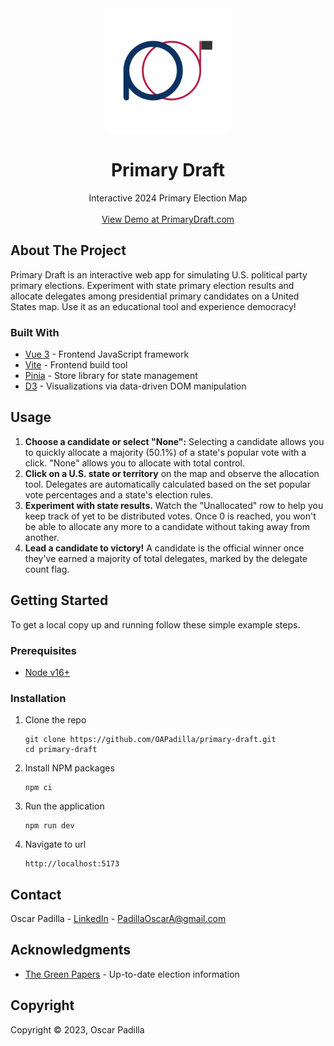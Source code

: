 <div align="center">
  <a href="https://github.com/OAPadilla/primary-draft">
    <img src="public/android-chrome-512x512.png" alt="Logo" width="200" height="200">
  </a>

  <h1 align="center">Primary Draft</h1>

  <p align="center">
    Interactive 2024 Primary Election Map
    <br />
    <br />
    <a href="https://www.primarydraft.com">View Demo at PrimaryDraft.com</a>
  </p>
</div>

<!-- ABOUT THE PROJECT -->
## About The Project

Primary Draft is an interactive web app for simulating U.S. political party primary elections. Experiment with state primary election results and allocate delegates among presidential primary candidates on a United States map. Use it as an educational tool and experience democracy!

### Built With

* [Vue 3](https://vuejs.org/) - Frontend JavaScript framework
* [Vite](https://vitejs.dev/) - Frontend build tool
* [Pinia](https://pinia.vuejs.org/) - Store library for state management
* [D3](https://d3js.org/) - Visualizations via data-driven DOM manipulation

<!-- USAGE EXAMPLES -->
## Usage

1. <strong>Choose a candidate or select "None":</strong> Selecting a candidate allows you to quickly allocate a majority (50.1%) of a state's popular vote with a click. "None" allows you to allocate with total control.
2.  <strong>Click on a U.S. state or territory</strong> on the map and observe the allocation tool. Delegates are automatically calculated based on the set popular vote percentages and a state's election rules.
3. <strong>Experiment with state results.</strong> Watch the "Unallocated" row to help you keep track of yet to be distributed votes. Once 0 is reached, you won't be able to allocate any more to a candidate without taking away from another.
4. <strong>Lead a candidate to victory!</strong> A candidate is the official winner once they've earned a majority of total delegates, marked by the delegate count flag.

<!-- GETTING STARTED -->
## Getting Started

To get a local copy up and running follow these simple example steps.

### Prerequisites

* [Node v16+](https://nodejs.org/en)

### Installation

1. Clone the repo
   ```
   git clone https://github.com/OAPadilla/primary-draft.git
   cd primary-draft
   ```
2. Install NPM packages
   ```
   npm ci
   ```
3. Run the application
   ```
   npm run dev
   ```
4. Navigate to url
   ```
   http://localhost:5173
   ```

<!-- CONTACT -->
## Contact

Oscar Padilla - [LinkedIn](https://www.linkedin.com/in/oapadilla/) - PadillaOscarA@gmail.com

<!-- ACKNOWLEDGMENTS -->
## Acknowledgments

* [The Green Papers](https://www.thegreenpapers.com/) - Up-to-date election information

<!-- COPYRIGHT -->
## Copyright

Copyright © 2023, Oscar Padilla
